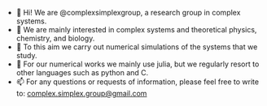 - 👋 Hi!  We are @complexsimplexgroup, a research group in complex systems.
- 👀 We are mainly interested in complex systems and theoretical physics, chemistry, and biology.
- 🌱 To this aim we carry out numerical simulations of the systems that we study.
- 💞️ For our numerical works we mainly use julia, but we regularly resort to other languages such as python and C.
- 📫 For any questions or requests of information, please feel free to write to:  complex.simplex.group@gmail.com

<!---
complexsimplexgroup/complexsimplexgroup is a ✨ special ✨ repository because its `README.md` (this file) appears on your GitHub profile.
You can click the Preview link to take a look at your changes.
--->
